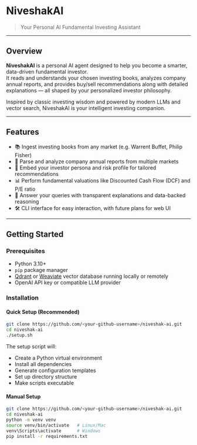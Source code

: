 # NiveshakAI

> Your Personal AI Fundamental Investing Assistant

---

## Overview

**NiveshakAI** is a personal AI agent designed to help you become a smarter, data-driven fundamental investor.  
It reads and understands your chosen investing books, analyzes company annual reports, and provides buy/sell recommendations along with detailed explanations — all shaped by your personalized investor philosophy.

Inspired by classic investing wisdom and powered by modern LLMs and vector search, NiveshakAI is your intelligent investing companion.

---

## Features

- 📚 Ingest investing books from any market (e.g. Warrent Buffet, Philip Fisher)
- 📄 Parse and analyze company annual reports from multiple markets
- 🧠 Embed your investor persona and risk profile for tailored recommendations
- 📊 Perform fundamental valuations like Discounted Cash Flow (DCF) and P/E ratio
- 🤖 Answer your queries with transparent explanations and data-backed reasoning
- 🛠️ CLI interface for easy interaction, with future plans for web UI

---

## Getting Started

### Prerequisites

- Python 3.10+
- `pip` package manager
- [Qdrant](https://qdrant.tech/) or [Weaviate](https://weaviate.io/) vector database running locally or remotely
- OpenAI API key or compatible LLM provider

### Installation

#### Quick Setup (Recommended)

```bash
git clone https://github.com/<your-github-username>/niveshak-ai.git
cd niveshak-ai
./setup.sh
```

The setup script will:

- Create a Python virtual environment
- Install all dependencies
- Generate configuration templates
- Set up directory structure
- Make scripts executable

#### Manual Setup

```bash
git clone https://github.com/<your-github-username>/niveshak-ai.git
cd niveshak-ai
python -m venv venv
source venv/bin/activate   # Linux/Mac
venv\Scripts\activate      # Windows
pip install -r requirements.txt
```
